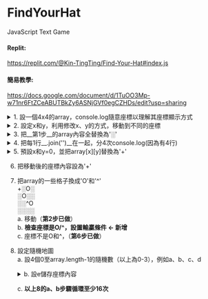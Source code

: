 # FindYourHat
 JavaScript Text Game

#### Replit:
https://replit.com/@Kin-TingTing/Find-Your-Hat#index.js

#### 簡易教學:
https://docs.google.com/document/d/1TuOO3Mp-w71nr6FtZCeABUTBkZy6ASNjGVf0egCZHDs/edit?usp=sharing

<details><summary>1. 設一個4x4的array，console.log隨意座標以理解其座標顯示方式</summary>
<p>

```js
   let arr = 
   [
   	[ '00', '01', '02', '03' ],
   	[ '10', '11', '12', '13' ],
   	[ '20', '21', '22', '23' ],
   	[ '30', '31', '32', '33' ]
   ];
   console.log(array[3][2]); //'32'
   console.log(array[1][3]); //'13'
```
</p>
</details>

<details><summary>2. 設定x和y，利用修改x、y的方式，移動到不同的座標</summary>
<p>
假設 x = 3, y = 2<br>
array[x][y] = array[3][2] = '32'<br>
array[x][y-1] = array[3][1] = '31'
</p>
</details>

<details><summary>3. 把__第1步__的array內容全替換為'░'</summary>
<p>

```js
   let arr = 
   [
   	[ '░', '░', '░', '░' ],
   	[ '░', '░', '░', '░' ],
   	[ '░', '░', '░', '░' ],
   	[ '░', '░', '░', '░' ]
   ];
```
</p>
</details>

<details><summary>4. 把每1行__.join('')__在一起，分4次console.log(因為有4行)</summary>
<p>
output結果：<br>
░░░░<br>
░░░░<br>
░░░░<br>
░░░░<br>
例子：

```js
   let exampleArr = [ [ '2', '3', '3', '3' ], [ '1', '2', '3', '4' ] ];
   console.log(exampleArr[0].join('')); // output: 2333
```
</p>
</details>

<details><summary>5. 預設x和y=0，並把array[x][y]替換為'+'</summary>
<p>
output結果：<br>
+░░░<br>
░░░░<br>
░░░░<br>
░░░░
</p>
</details>

6. 把移動後的座標內容設為'+'

7. 把array的一些格子換成'O'和'^'<br>
+░O░<br>
░O░░<br>
░░^O<br>
░░░░<br>
    a. 移動（__第2步已做__）<br>
    b. __檢查座標是O/^，設置輸贏條件 ← 新增__<br>
    c. 座標不是O和^，（__第6步已做__）<br>
    
8. 設定隨機地圖<br>
   a. 設4個0至array.length-1的隨機數（以上為0-3），例如a、b、c、d<br>
   <details><summary>b. 設e儲存座標內容<br></summary>
       <p>
       i.   e儲存array[a][b]<br>
       ii.  array[a][b]換成array[c][d]<br>
       iii. array[c][d]換成e
       </p>
   </details>
   
   c. __以上8的a、b步驟循環至少16次__
